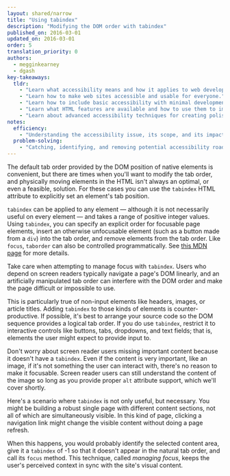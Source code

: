 ```yaml
---
layout: shared/narrow
title: "Using tabindex"
description: "Modifying the DOM order with tabindex"
published_on: 2016-03-01
updated_on: 2016-03-01
order: 5
translation_priority: 0
authors:
  - megginkearney
  - dgash
key-takeaways:
  tldr: 
    - "Learn what accessibility means and how it applies to web development."
    - "Learn how to make web sites accessible and usable for everyone."
    - "Learn how to include basic accessibility with minimal development impace."
    - "Learn what HTML features are available and how to use them to improve accessibility."
    - "Learn about advanced accessibility techniques for creating polished accessibility experiences."
notes:
  efficiency:
    - "Understanding the accessibility issue, its scope, and its impact can make you a better web developer."
  problem-solving:
    - "Catching, identifying, and removing potential accessibility roadblocks before they happen can improve your development process and reduce maintenance requirements."
---
```


The default tab order provided by the DOM position of native elements is convenient, but there are times when you'll want to modify the tab order, and physically moving elements in the HTML isn't always an optimal, or even a feasible, solution. For these cases you can use the `tabindex` HTML attribute to explicitly set an element's tab position.

`tabindex` can be applied to any element &mdash; although it is not necessarily useful on every element &mdash; and takes a range of positive integer values. Using `tabindex`, you can specify an explicit order for focusable page elements, insert an otherwise unfocusable element (such as a button made from a `div`) into the tab order, and remove elements from the tab order. Like `focus`, `taborder` can also be controlled programmatically. See <a href="https://developer.mozilla.org/en-US/docs/Web/HTML/Global_attributes/tabindex" target="_blank">this MDN page</a> for more details. 

Take care when attempting to manage focus with `tabindex`. Users who depend on screen readers typically navigate a page's DOM linearly, and an artificially manipulated tab order can interfere with the DOM order and make the page difficult or impossible to use.

This is particularly true of non-input elements like headers, images, or article titles. Adding `tabindex` to those kinds of elements is counter-productive. If possible, it's best to arrange your source code so the DOM sequence provides a logical tab order. If you do use `tabindex`, restrict it to interactive controls like buttons, tabs, dropdowns, and text fields; that is, elements the user might expect to provide input to.

Don't worry about screen reader users missing important content because it doesn't have a `tabindex`. Even if the content is very important, like an image, if it's not something the user can interact with, there's no reason to make it focusable. Screen reader users can still understand the content of the image so long as you provide proper `alt` attribute support, which we'll cover shortly.

Here's a scenario where `tabindex` is not only useful, but necessary. You might be building a robust single page with different content sections, not all of which are simultaneously visible. In this kind of page, clicking a navigation link might change the visible content without doing a page refresh.

When this happens, you would probably identify the selected content area, give it a `tabindex` of -1 so that it doesn't appear in the natural tab order, and call its `focus` method. This technique, called *managing focus*, keeps the user's perceived context in sync with the site's visual content.
